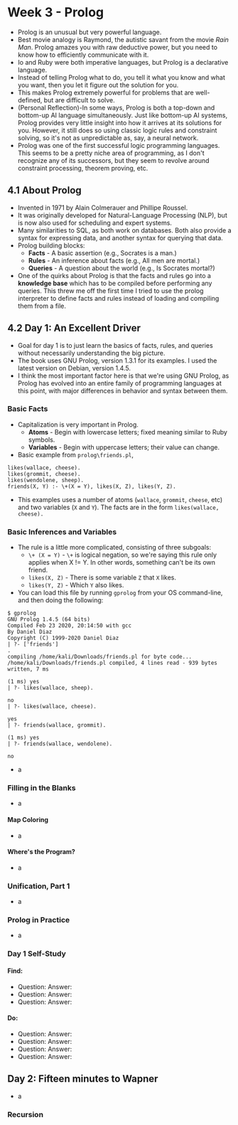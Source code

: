 # Week 3 - Prolog
- Prolog is an unusual but very powerful language.
- Best movie analogy is Raymond, the autistic savant from the movie *Rain Man*. Prolog amazes you with raw deductive power, but you need to know how to efficiently communicate with it.
- Io and Ruby were both imperative languages, but Prolog is a declarative language.
- Instead of telling Prolog what to do, you tell it what you know and what you want, then you let it figure out the solution for you.
- This makes Prolog extremely powerful for problems that are well-defined, but are difficult to solve.
- (Personal Reflection)-In some ways, Prolog is both a top-down and bottom-up AI language simultaneously. Just like bottom-up AI systems, Prolog provides very little insight into how it arrives at its solutions for you. However, it still does so using classic logic rules and constraint solving, so it's not as unpredictable as, say, a neural network.
- Prolog was one of the first successful logic programming languages. This seems to be a pretty niche area of programming, as I don't recognize any of its successors, but they seem to revolve around constraint processing, theorem proving, etc.

## 4.1 About Prolog
- Invented in 1971 by Alain Colmerauer and Phillipe Roussel.
- It was originally developed for Natural-Language Processing (NLP), but is now also used for scheduling and expert systems.
- Many similarities to SQL, as both work on databases. Both also provide a syntax for expressing data, and another syntax for querying that data.
- Prolog building blocks:
  - **Facts** - A basic assertion (e.g., Socrates is a man.)
  - **Rules** - An inference about facts (e.g., All men are mortal.)
  - **Queries** - A question about the world (e.g., Is Socrates mortal?)
- One of the quirks about Prolog is that the facts and rules go into a **knowledge base** which has to be compiled before performing any queries. This threw me off the first time I tried to use the prolog interpreter to define facts and rules instead of loading and compiling them from a file.

## 4.2 Day 1: An Excellent Driver
- Goal for day 1 is to just learn the basics of facts, rules, and queries without necessarily understanding the big picture.
- The book uses GNU Prolog, version 1.3.1 for its examples. I used the latest version on Debian, version 1.4.5.
- I think the most important factor here is that we're using GNU Prolog, as Prolog has evolved into an entire family of programming languages at this point, with major differences in behavior and syntax between them.

### Basic Facts
- Capitalization is very important in Prolog.
  - **Atoms** - Begin with lowercase letters; fixed meaning similar to Ruby symbols.
  - **Variables** - Begin with uppercase letters; their value can change.
- Basic example from `prolog\friends.pl`,
```
likes(wallace, cheese).
likes(grommit, cheese).
likes(wendolene, sheep).
friends(X, Y) :- \+(X = Y), likes(X, Z), likes(Y, Z).
```
- This examples uses a number of atoms (`wallace`, `grommit`, `cheese`, etc) and two variables (`X` and `Y`). The facts are in the form `likes(wallace, cheese).`

### Basic Inferences and Variables
- The rule is a little more complicated, consisting of three subgoals:
  - `\+ (X = Y)` - `\+` is logical negation, so we're saying this rule only applies when X != Y. In other words, something can't be its own friend.
  - `likes(X, Z)` - There is some variable `Z` that `X` likes.
  - `likes(Y, Z)` - Which `Y` also likes.
- You can load this file by running `gprolog` from your OS command-line, and then doing the following:
```
$ gprolog           
GNU Prolog 1.4.5 (64 bits)
Compiled Feb 23 2020, 20:14:50 with gcc
By Daniel Diaz
Copyright (C) 1999-2020 Daniel Diaz
| ?- ['friends']
.
compiling /home/kali/Downloads/friends.pl for byte code...
/home/kali/Downloads/friends.pl compiled, 4 lines read - 939 bytes written, 7 ms

(1 ms) yes
| ?- likes(wallace, sheep).

no
| ?- likes(wallace, cheese).

yes
| ?- friends(wallace, grommit).

(1 ms) yes
| ?- friends(wallace, wendolene).

no
```
- a

### Filling in the Blanks
- a

#### Map Coloring
- a

#### Where's the Program?
- a

### Unification, Part 1
- a

### Prolog in Practice
- a

### Day 1 Self-Study
#### Find:
- Question:
Answer:
- Question:
Answer:
- Question:
Answer:

#### Do:
- Question:
Answer:
- Question:
Answer:
- Question:
Answer:
- Question:
Answer:

## Day 2: Fifteen minutes to Wapner
- a

### Recursion
